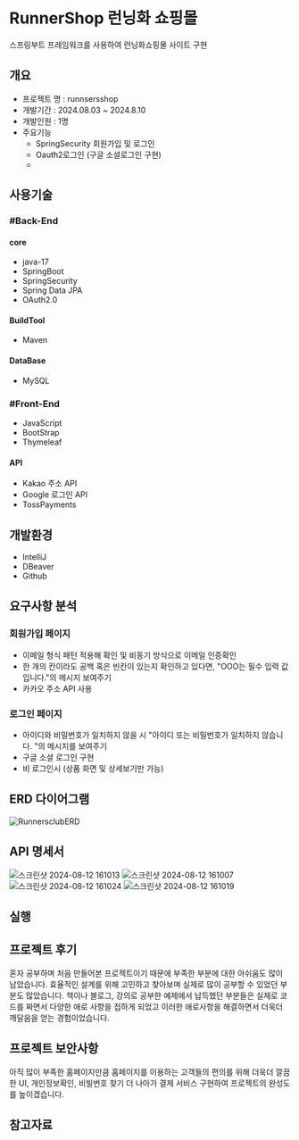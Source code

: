 # RunnerShop 런닝화 쇼핑몰
 스프링부트 프레임워크를 사용하여 런닝화쇼핑몰 사이트 구현

## 개요
- 프로젝트 명 : runnsersshop
- 개발기간 : 2024.08.03 ~ 2024.8.10
- 개발인원 :  1명
- 주요기능
   - SpringSecurity 회원가입 및 로그인
   - Oauth2로그인 (구글 소셜로그인 구현) 
   - 
## 사용기술
### #Back-End
#### core
- java-17
- SpringBoot
- SpringSecurity
- Spring Data JPA
- OAuth2.0
#### BuildTool
- Maven
#### DataBase
- MySQL

### #Front-End
- JavaScript
- BootStrap
- Thymeleaf
#### API
- Kakao 주소 API
- Google 로그인 API
- TossPayments
  
## 개발환경
- IntelliJ
- DBeaver
- Github

## 요구사항 분석
 ### 회원가입 페이지
- 이메일 형식 패턴 적용해 확인 및 비동기 방식으로 이메일 인증확인
- 한 개의 칸이라도 공백 혹은 빈칸이 있는지 확인하고 있다면, "OOO는 필수 입력 값입니다."의 메시지 보여주기
- 카카오 주소 API 사용

### 로그인 페이지
- 아이디와 비밀번호가 일치하지 않을 시 "아이디 또는 비밀번호가 일치하지 않습니다. "의 메시지를 보여주기
- 구글 소셜 로그인 구현
- 비 로그인시 (상품 화면 및 상세보기만 가능)
## ERD 다이어그램
![RunnersclubERD](https://github.com/user-attachments/assets/71724dd7-590a-4c66-9d9b-c54f837b6be1)

## API 명세서
![스크린샷 2024-08-12 161013](https://github.com/user-attachments/assets/a6c6442c-2da6-4a92-abf8-7bc4264ae0ea)
![스크린샷 2024-08-12 161007](https://github.com/user-attachments/assets/1cf131f3-0d84-4d31-999d-9872e4f023eb)
![스크린샷 2024-08-12 161024](https://github.com/user-attachments/assets/b9bc5fe3-77ed-489d-95ad-20253209a508)
![스크린샷 2024-08-12 161019](https://github.com/user-attachments/assets/31c59b5b-0d39-46d6-9d30-aa5c549ef5c6)

## 실행


## 프로젝트 후기
혼자 공부하며 처음 만들어본 프로젝트이기 때문에 부족한 부분에 대한 아쉬움도 많이 남았습니다.
효율적인 설계를 위해 고민하고 찾아보며 실제로 많이 공부할 수 있었던 부분도 많았습니다.
책이나 블로그, 강의로 공부한 예제에서 납득했던 부분들은 실제로 코드를 짜면서 다양한 애로 사항을 접하게 되었고 이러한 애로사항을 해결하면서 더욱더 깨달음을 얻는 경험이었습니다.

## 프로젝트 보안사항
아직 많이 부족한 홈페이지만큼 홈페이지를 이용하는 고객들의 편의를 위해 더욱더 깔끔한 UI, 개인정보확인, 비빌번호 찾기 더 나아가 결제 서비스 구현하여 프로젝트의 완성도를 높이겠습니다.

## 참고자료
